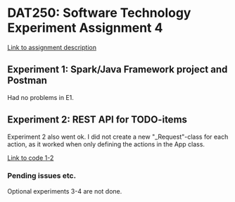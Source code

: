# DAT250: Software Technology Experiment Assignment 4
[Link to assignment description](https://github.com/selabhvl/dat250public/blob/master/expassignments/expass4.md)

## Experiment 1: Spark/Java Framework project and Postman

Had no problems in E1. 

## Experiment 2: REST API for TODO-items

Experiment 2 also went ok. I did not create a new "_Request"-class for each action, as it worked when only defining the actions in the App class.

[Link to code 1-2](https://github.com/digernes/dat250-assignment-4/)

### Pending issues etc. 

Optional experiments 3-4 are not done.

